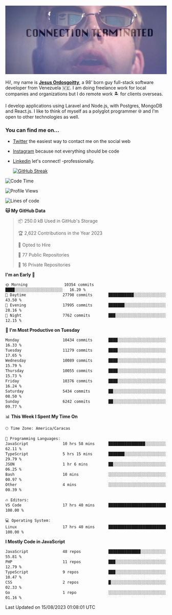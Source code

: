 ![hackers movie reference](./disconnected.jpg)

Hi!, my name is [**Jesus Ordosgoitty**](https://jodaz.xyz), a 98' born guy full-stack software developer from Venezuela 🇻🇪. I am doing freelance work for local companies and organizations but I do remote work 🏝️ for clients overseas. 

I develop applications using Laravel and Node.js, with Postgres, MongoDB and React.js. I like to think of myself as a polyglot programmer 🌐 and I'm open to other technologies as well.

### You can find me on...

- [Twitter](https://twitter.com/jodaz_) the easiest way to contact me on the social web
- [Instagram](https://instagram.com/jodaz_) because not everything should be code
- [Linkedin](https://linkedin.com/in/jodaz) let's connect! -professionally.


    [![GitHub Streak](https://streak-stats.demolab.com?user=jodaz&theme=tokyonight)](https://git.io/streak-stats)

<!--START_SECTION:waka-->
![Code Time](http://img.shields.io/badge/Code%20Time-4%2C145%20hrs%2035%20mins-blue)

![Profile Views](http://img.shields.io/badge/Profile%20Views-0-blue)

![Lines of code](https://img.shields.io/badge/From%20Hello%20World%20I%27ve%20Written-97.8%20million%20lines%20of%20code-blue)

**🐱 My GitHub Data** 

> 📦 250.0 kB Used in GitHub's Storage 
 > 
> 🏆 2,622 Contributions in the Year 2023
 > 
> 💼 Opted to Hire
 > 
> 📜 77 Public Repositories 
 > 
> 🔑 16 Private Repositories 
 > 
**I'm an Early 🐤** 

```text
🌞 Morning                10354 commits       ████░░░░░░░░░░░░░░░░░░░░░   16.20 % 
🌆 Daytime                27798 commits       ███████████░░░░░░░░░░░░░░   43.50 % 
🌃 Evening                17995 commits       ███████░░░░░░░░░░░░░░░░░░   28.16 % 
🌙 Night                  7762 commits        ███░░░░░░░░░░░░░░░░░░░░░░   12.15 % 
```
📅 **I'm Most Productive on Tuesday** 

```text
Monday                   10434 commits       ████░░░░░░░░░░░░░░░░░░░░░   16.33 % 
Tuesday                  11279 commits       ████░░░░░░░░░░░░░░░░░░░░░   17.65 % 
Wednesday                10089 commits       ████░░░░░░░░░░░░░░░░░░░░░   15.79 % 
Thursday                 10055 commits       ████░░░░░░░░░░░░░░░░░░░░░   15.73 % 
Friday                   10376 commits       ████░░░░░░░░░░░░░░░░░░░░░   16.24 % 
Saturday                 5434 commits        ██░░░░░░░░░░░░░░░░░░░░░░░   08.50 % 
Sunday                   6242 commits        ██░░░░░░░░░░░░░░░░░░░░░░░   09.77 % 
```


📊 **This Week I Spent My Time On** 

```text
🕑︎ Time Zone: America/Caracas

💬 Programming Languages: 
JavaScript               10 hrs 58 mins      ████████████████░░░░░░░░░   62.11 % 
TypeScript               5 hrs 15 mins       ███████░░░░░░░░░░░░░░░░░░   29.79 % 
JSON                     1 hr 6 mins         ██░░░░░░░░░░░░░░░░░░░░░░░   06.25 % 
Bash                     10 mins             ░░░░░░░░░░░░░░░░░░░░░░░░░   00.97 % 
Other                    4 mins              ░░░░░░░░░░░░░░░░░░░░░░░░░   00.39 % 

🔥 Editors: 
VS Code                  17 hrs 40 mins      █████████████████████████   100.00 % 

💻 Operating System: 
Linux                    17 hrs 40 mins      █████████████████████████   100.00 % 
```

**I Mostly Code in JavaScript** 

```text
JavaScript               48 repos            ██████████████░░░░░░░░░░░   55.81 % 
PHP                      11 repos            ███░░░░░░░░░░░░░░░░░░░░░░   12.79 % 
TypeScript               9 repos             ███░░░░░░░░░░░░░░░░░░░░░░   10.47 % 
CSS                      2 repos             █░░░░░░░░░░░░░░░░░░░░░░░░   02.33 % 
Go                       1 repo              ░░░░░░░░░░░░░░░░░░░░░░░░░   01.16 % 
```




 Last Updated on 15/08/2023 01:08:01 UTC
<!--END_SECTION:waka-->
